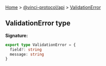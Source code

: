 [Home](./index.md) &gt; [@vinci-protocol/api](./api.md) &gt; [ValidationError](./api.validationerror.md)

## ValidationError type

<b>Signature:</b>

```typescript
export type ValidationError = {
  field?: string
  message: string
}
```
